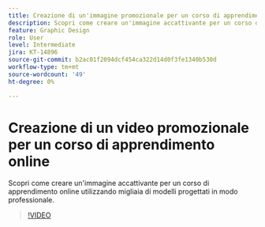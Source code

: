 ```yaml
---
title: Creazione di un'immagine promozionale per un corso di apprendimento online
description: Scopri come creare un'immagine accattivante per un corso di apprendimento online
feature: Graphic Design
role: User
level: Intermediate
jira: KT-14896
source-git-commit: b2ac01f2094dcf454ca322d14d0f3fe1340b530d
workflow-type: tm+mt
source-wordcount: '49'
ht-degree: 0%

---
```


# Creazione di un video promozionale per un corso di apprendimento online

Scopri come creare un&#39;immagine accattivante per un corso di apprendimento online utilizzando migliaia di modelli progettati in modo professionale.

>[!VIDEO](https://video.tv.adobe.com/v/3427122?quality=12&learn=on&hidetitle=true)
